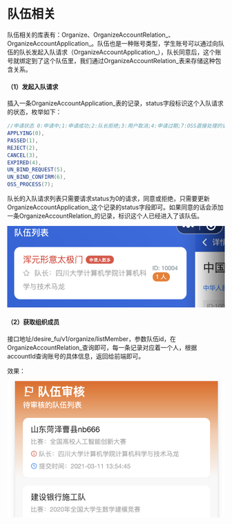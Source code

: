 # 队伍相关

队伍相关的库表有：Organize、OrganizeAccountRelation\_、OrganizeAccountApplication\_。队伍也是一种账号类型，学生账号可以通过向队伍的队长发起入队请求（OrganizeAccountApplication\_），队长同意后，这个账号就绑定到了这个队伍里，我们通过OrganizeAccountRelation\_表来存储这种包含关系。

#### （1）发起入队请求

插入一条OrganizeAccountApplication\_表的记录，status字段标识这个入队请求的状态，枚举如下：

```java
//申请状态 0:申请中;1:申请成功;2:队长拒绝;3:用户取消;4:申请过期;7:OSS直接处理的请求(不在list接口展示);
APPLYING(0),
PASSED(1),
REJECT(2),
CANCEL(3),
EXPIRED(4),
UN_BIND_REQUEST(5),
UN_BIND_CONFIRM(6),
OSS_PROCESS(7);
```

队长的入队请求列表只需要请求status为0的请求，同意或拒绝，只需要更新OrganizeAccountApplication\_这个记录的status字段即可。如果同意的话会添加一条OrganizeAccountRelation\_的记录，标识这个人已经进入了该队伍。

![](../../.gitbook/assets/image%20%2835%29.png)

#### （2）获取组织成员

接口地址/desire\_fu/v1/organize/listMember，参数队伍id，在OrganizeAccountRelation\_查询即可，每一条记录对应着一个人，根据accountId查询账号的具体信息，返回给前端即可。

效果：

![](../../.gitbook/assets/image%20%2833%29.png)

